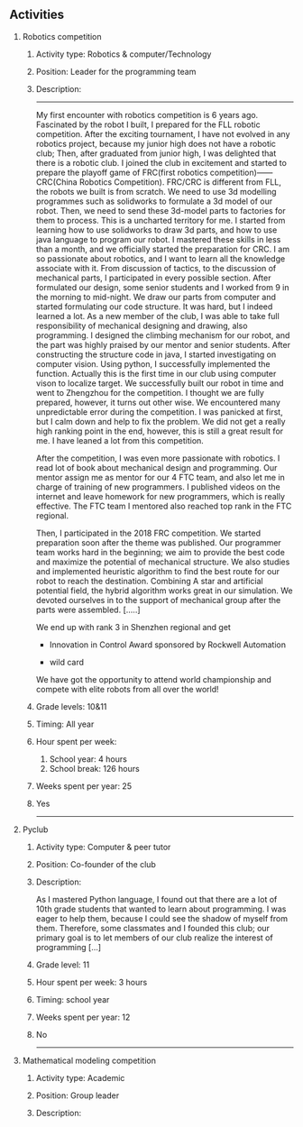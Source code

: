 ## Activities

1. Robotics competition
   1. Activity type: Robotics & computer/Technology

   2. Position: Leader for the programming team

   3. Description: 

      ------

      My first encounter with robotics competition is 6 years ago. Fascinated by the robot I built, I prepared for the FLL robotic competition. After the exciting tournament, I have not evolved in any robotics project, because my junior high does not have a robotic club; Then, after graduated from junior high, I was delighted that there is a robotic club. I joined the club in excitement and started to prepare the playoff game of FRC(first robotics competition)——CRC(China Robotics Competition). FRC/CRC is different from FLL, the robots we built is from scratch. We need to use 3d modelling programmes such as solidworks to formulate a 3d model of our robot. Then, we need to send these 3d-model parts to factories for them to process. This is a uncharted territory for me. I started from learning how to use solidworks to draw 3d parts, and how to use java language to program our robot. I mastered these skills in less than a month, and we officially started the preparation for CRC. I am so passionate about robotics, and I want to learn all the knowledge associate with it. From discussion of tactics, to the discussion of mechanical parts, I participated in every possible section. After formulated our design, some senior students and I worked from 9 in the morning to mid-night. We draw our parts from computer and started formulating our code structure. It was hard, but I indeed learned a lot. As a new member of the club, I was able to take full responsibility of mechanical designing and drawing, also programming. I designed the climbing mechanism for our robot, and the part was highly praised by our mentor and senior students. After constructing the structure code in java, I started investigating on computer vision. Using python, I successfully implemented the function. Actually this is the first time in our club using computer vison to localize target. We successfully built our robot in time and went to Zhengzhou for the competition. I thought we are fully prepared, however, it turns out other wise. We encountered many unpredictable error during the competition. I was panicked at first, but I calm down and help to fix the problem. We did not get a really high ranking point in the end, however, this is still a great result for me. I have leaned a lot from this competition. 

      After the competition, I was even more passionate with robotics. I read lot of book about mechanical design and programming. Our mentor assign me as mentor for our 4 FTC team, and also let me in charge of training of new programmers. I published videos on the internet and leave homework for new programmers, which is really effective. The FTC team I mentored also reached top rank in the FTC regional. 

      Then, I participated in the 2018 FRC competition. We started preparation soon after the theme was published. Our programmer team works hard in the beginning; we aim to provide the best code and maximize the potential of mechanical structure. We also studies and implemented heuristic algorithm to find the best route for our robot to reach the destination. Combining A star and artificial potential field, the hybrid algorithm works great in our simulation. We devoted ourselves in to the support of mechanical group after the parts were assembled. [.....]

      We end up with rank 3 in Shenzhen regional and get 

      - Innovation in Control Award sponsored by Rockwell Automation

      - wild card

      We have got the opportunity to attend world championship and compete with elite robots from all over the world! 

   4. Grade levels: 10&11

   5. Timing: All year

   6. Hour spent per week: 

      1. School year: 4 hours
      2. School break: 126 hours

   7. Weeks spent per year: 25

   8. Yes

      ------

      


2. Pyclub 


   1. Activity type: Computer & peer tutor

   2. Position: Co-founder of the club

   3. Description: 

      As I mastered Python language, I found out that there are a lot of 10th grade students that wanted to learn about programming. I was eager to help them, because I could see the shadow of myself from them. Therefore, some classmates and I founded this club; our primary goal is to let members of our club realize the interest of programming [...]

   4. Grade level: 11

   5. Hour spent per week: 3 hours

   6. Timing: school year

   7. Weeks spent per year: 12

   8. No

      ------

      

3. Mathematical modeling competition


   1. Activity type: Academic

   2. Position: Group leader

   3. Description:

       